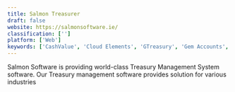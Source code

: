 ```yaml
---
title: Salmon Treasurer
draft: false 
website: https://salmonsoftware.ie/
classification: ['']
platform: ['Web']
keywords: ['CashValue', 'Cloud Elements', 'GTreasury', 'Gem Accounts', 'IVP Treasury', 'Intacct', 'Integrity SaaS Treasury Management', 'Kyriba', 'NetWrix Auditor', 'Ordway', 'QuickBooks Online', 'SAP Treasury and Risk Management', 'STAR TMS', 'TreasuryXpress', 'Trinity TMS', 'Xero', 'arcplan Edge', 'eZ Credit Card Import', 'siena', 'tm5']
---
```

Salmon Software is providing world-class Treasury Management System software. Our Treasury management software provides solution for various industries